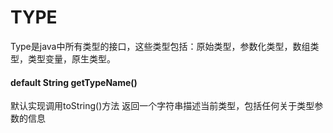 # TYPE

Type是java中所有类型的接口，这些类型包括：原始类型，参数化类型，数组类型，类型变量，原生类型。

#### default String getTypeName()
默认实现调用toString()方法
返回一个字符串描述当前类型，包括任何关于类型参数的信息

